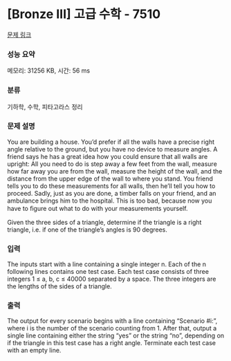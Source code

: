 # [Bronze III] 고급 수학 - 7510 

[문제 링크](https://www.acmicpc.net/problem/7510) 

### 성능 요약

메모리: 31256 KB, 시간: 56 ms

### 분류

기하학, 수학, 피타고라스 정리

### 문제 설명

<p>You are building a house. You’d prefer if all the walls have a precise right angle relative to the ground, but you have no device to measure angles. A friend says he has a great idea how you could ensure that all walls are upright: All you need to do is step away a few feet from the wall, measure how far away you are from the wall, measure the height of the wall, and the distance from the upper edge of the wall to where you stand. You friend tells you to do these measurements for all walls, then he’ll tell you how to proceed. Sadly, just as you are done, a timber falls on your friend, and an ambulance brings him to the hospital. This is too bad, because now you have to ﬁgure out what to do with your measurements yourself.</p>

<p>Given the three sides of a triangle, determine if the triangle is a right triangle, i.e. if one of the triangle’s angles is 90 degrees.</p>

### 입력 

 <p>The inputs start with a line containing a single integer n. Each of the n following lines contains one test case. Each test case consists of three integers 1 ≤ a, b, c ≤ 40000 separated by a space. The three integers are the lengths of the sides of a triangle.</p>

<p> </p>

### 출력 

 <p>The output for every scenario begins with a line containing “Scenario #i:”, where i is the number of the scenario counting from 1. After that, output a single line containing either the string “yes” or the string “no”, depending on if the triangle in this test case has a right angle. Terminate each test case with an empty line.</p>

